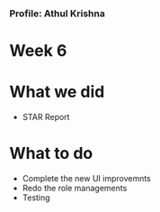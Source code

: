 ### Profile: Athul Krishna

# Week 6

# What we did
- STAR Report

# What to do
- Complete the new UI improvemnts
- Redo the role managements
- Testing
